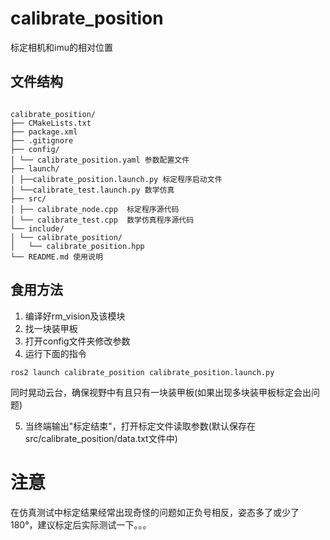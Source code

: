 # calibrate_position
标定相机和imu的相对位置
## 文件结构
```

calibrate_position/
├── CMakeLists.txt 
├── package.xml
├── .gitignore
├── config/
│ └── calibrate_position.yaml 参数配置文件
├── launch/
│ ├──calibrate_position.launch.py 标定程序启动文件
│ └──calibrate_test.launch.py 数学仿真
├── src/
│ ├── calibrate_node.cpp  标定程序源代码
│ └── calibrate_test.cpp  数学仿真程序源代码
└── include/
│ └── calibrate_position/
│   └── calibrate_position.hpp
└── README.md 使用说明
```

## 食用方法
1. 编译好rm_vision及该模块
2. 找一块装甲板
3. 打开config文件夹修改参数
4. 运行下面的指令
```
ros2 launch calibrate_position calibrate_position.launch.py
```

同时晃动云台，确保视野中有且只有一块装甲板(如果出现多块装甲板标定会出问题)

5. 当终端输出"标定结束"，打开标定文件读取参数(默认保存在src/calibrate_position/data.txt文件中)

# 注意
在仿真测试中标定结果经常出现奇怪的问题如正负号相反，姿态多了或少了180°，建议标定后实际测试一下。。。
